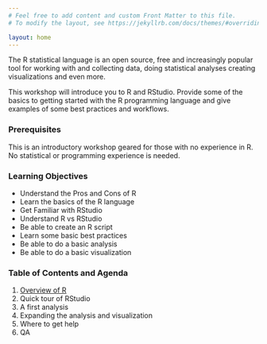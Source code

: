 ```yaml
---
# Feel free to add content and custom Front Matter to this file.
# To modify the layout, see https://jekyllrb.com/docs/themes/#overriding-theme-defaults

layout: home
---
```


The R statistical language is an open source, free and increasingly popular
tool for working with and collecting data, doing statistical analyses creating
visualizations and even more.

This workshop will introduce you to R and RStudio. Provide some of the basics
to getting started with the R programming language and give examples of some
best practices and workflows.

### Prerequisites

This is an introductory workshop geared for those with no experience in R.
No statistical or programming experience is needed.

### Learning Objectives

* Understand the Pros and Cons of R
* Learn the basics of the R language
* Get Familiar with RStudio
* Understand R vs RStudio
* Be able to create an R script
* Learn some basic best practices
* Be able to do a basic analysis
* Be able to do a basic visualization

### Table of Contents and Agenda

1. [Overview of R](pages/overview.html)
2. Quick tour of RStudio
3. A first analysis 
4. Expanding the analysis and visualization
5. Where to get help
6. QA

